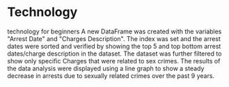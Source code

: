 # Technology
technology for beginners
A new DataFrame was created with the variables "Arrest Date" and "Charges Description".
The index was set and the arrest dates were sorted and verified by showing the top 5 and top bottom arrest dates/charge description in the dataset.
The dataset was further filtered to show only specific Charges that were related to sex crimes.
The results of the data analysis were displayed using a line graph to show a steady decrease in arrests due to sexually related crimes over the past 9 years.
